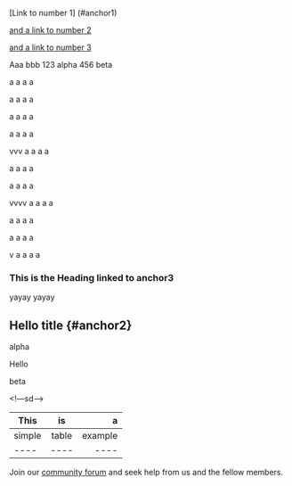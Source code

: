 
[Link to number 1] (#anchor1)

[and a link to number 2](#anchor2)


[and a link to number 3](#anchor3)

Aaa	bbb	
123	alpha
456	beta



a a a a 


a a a a 


a a a a 


a a a a 

vvv
a a a a 


a a a a 


a a a a 

vvvv
a a a a 


a a a a 


a a a a 

v
a a a a 















### <a name="anchor3"></a>This is the Heading linked to anchor3

yayay
yayay




## Hello title {#anchor2}

alpha


<a name="anchor1"></a>Hello

beta


<!—sd—>


| This   | is    | a       |
|----|:----:|----:|
| simple | table | example |
|----|----|----|



Join our [community forum](https://itsfoss.community/) and seek help from us and the fellow members.

